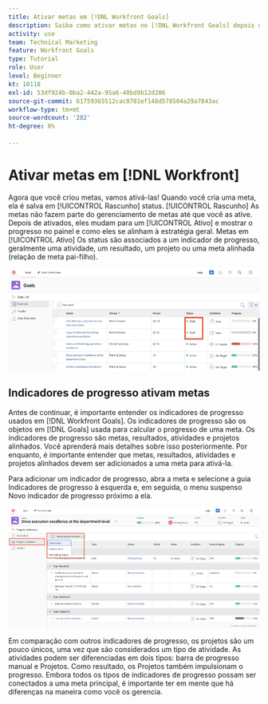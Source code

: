 ```yaml
---
title: Ativar metas em [!DNL Workfront Goals]
description: Saiba como ativar metas no [!DNL Workfront Goals] depois de criá-los.
activity: use
team: Technical Marketing
feature: Workfront Goals
type: Tutorial
role: User
level: Beginner
kt: 10118
exl-id: 53df924b-0ba2-442a-95a6-40bd9b12d206
source-git-commit: 61759365512cac8781ef148d578504a29a7843ac
workflow-type: tm+mt
source-wordcount: '282'
ht-degree: 0%

---
```


# Ativar metas em [!DNL Workfront]

Agora que você criou metas, vamos ativá-las! Quando você cria uma meta, ela é salva em [!UICONTROL Rascunho] status. [!UICONTROL Rascunho] As metas não fazem parte do gerenciamento de metas até que você as ative. Depois de ativados, eles mudam para um [!UICONTROL Ativo] e mostrar o progresso no painel e como eles se alinham à estratégia geral. Metas em [!UICONTROL Ativo] Os status são associados a um indicador de progresso, geralmente uma atividade, um resultado, um projeto ou uma meta alinhada (relação de meta pai-filho).

![Uma captura de tela de uma meta no Workfront Metas em um status de Rascunho](assets/04-workfront-goals-activate-goals.png)

## Indicadores de progresso ativam metas

Antes de continuar, é importante entender os indicadores de progresso usados em [!DNL Workfront Goals]. Os indicadores de progresso são os objetos em [!DNL Goals] usada para calcular o progresso de uma meta. Os indicadores de progresso são metas, resultados, atividades e projetos alinhados. Você aprenderá mais detalhes sobre isso posteriormente. Por enquanto, é importante entender que metas, resultados, atividades e projetos alinhados devem ser adicionados a uma meta para ativá-la.

Para adicionar um indicador de progresso, abra a meta e selecione a guia Indicadores de progresso à esquerda e, em seguida, o menu suspenso Novo indicador de progresso próximo a ela.

![Uma captura de tela mostrando resultados, atividades e projetos e indicadores de progresso de meta.](assets/05-workfront-goals-progress-indicators.png)

Em comparação com outros indicadores de progresso, os projetos são um pouco únicos, uma vez que são considerados um tipo de atividade. As atividades podem ser diferenciadas em dois tipos: barra de progresso manual e Projetos. Como resultado, os Projetos também impulsionam o progresso. Embora todos os tipos de indicadores de progresso possam ser conectados a uma meta principal, é importante ter em mente que há diferenças na maneira como você os gerencia.

